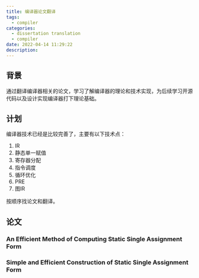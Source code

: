 ```yaml
---
title: 编译器论文翻译
tags:
  - compiler
categories:
  - dissertation translation
  - compiler
date: 2022-04-14 11:29:22
description:
---
```


## 背景

通过翻译编译器相关的论文，学习了解编译器的理论和技术实现，为后续学习开源代码以及设计实现编译器打下理论基础。

 <!-- more -->

## 计划

编译器技术已经是比较完善了，主要有以下技术点：

1. IR
2. 静态单一赋值
3. 寄存器分配
4. 指令调度
5. 循环优化
6. PRE
7. 图IR

按顺序找论文和翻译。

## 论文

### An Efficient Method of Computing Static Single Assignment Form

### Simple and Efficient Construction of Static Single Assignment Form


